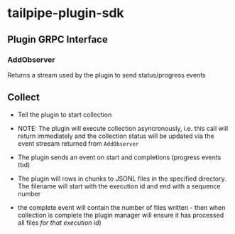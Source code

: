 # tailpipe-plugin-sdk

## Plugin GRPC Interface

### AddObserver
Returns a stream used by the plugin to send status/progress events


## Collect
- Tell the plugin to start collection

- NOTE: The plugin will execute collection asyncronously, i.e. this call will return immediately and the collection status
  will be updated via the event streeam returned from `AddObserver`

- The plugin sends an event on start and completions (progress events tbd)
- The plugin will rows in chunks to JSONL files in the specified directory. The filename will start with the execution id and end with a sequence number
- the complete event will contain the number of files written - then when collection is complete the plugin manager will
  ensure it has processed all files _for that execution id_)  





